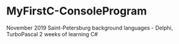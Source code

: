 # MyFirstC-ConsoleProgram
November 2019
Saint-Petersburg
background languages - Delphi, TurboPascal
2 weeks of learning C#
